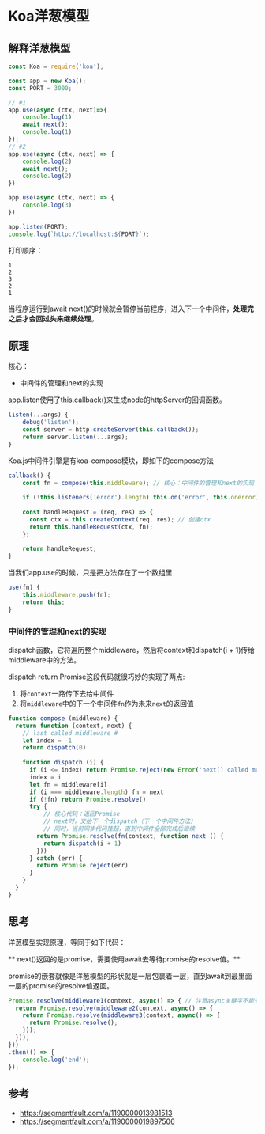 # Koa洋葱模型

## 解释洋葱模型

``` js
const Koa = require('koa');

const app = new Koa();
const PORT = 3000;

// #1
app.use(async (ctx, next)=>{
    console.log(1)
    await next();
    console.log(1)
});
// #2
app.use(async (ctx, next) => {
    console.log(2)
    await next();
    console.log(2)
})

app.use(async (ctx, next) => {
    console.log(3)
})

app.listen(PORT);
console.log(`http://localhost:${PORT}`);
```

打印顺序：

```
1
2
3
2
1
```

当程序运行到await next()的时候就会暂停当前程序，进入下一个中间件，**处理完之后才会回过头来继续处理**。

## 原理

核心：
* 中间件的管理和next的实现

app.listen使用了this.callback()来生成node的httpServer的回调函数。
``` js
listen(...args) {
    debug('listen');
    const server = http.createServer(this.callback());
    return server.listen(...args);
}
```

Koa.js中间件引擎是有koa-compose模块，即如下的compose方法
``` js
callback() {
    const fn = compose(this.middleware); // 核心：中间件的管理和next的实现
    
    if (!this.listeners('error').length) this.on('error', this.onerror);
    
    const handleRequest = (req, res) => {
      const ctx = this.createContext(req, res); // 创建ctx
      return this.handleRequest(ctx, fn);
    };
    
    return handleRequest;
}
```

当我们app.use的时候，只是把方法存在了一个数组里

``` js
use(fn) {
    this.middleware.push(fn);
    return this;
}
```

### 中间件的管理和next的实现

dispatch函数，它将遍历整个middleware，然后将context和dispatch(i + 1)传给middleware中的方法。

dispatch return Promise这段代码就很巧妙的实现了两点:
1. 将`context`一路传下去给中间件
2. 将`middleware`中的下一个中间件`fn`作为未来`next`的返回值

``` js
function compose (middleware) {
  return function (context, next) {
    // last called middleware #
    let index = -1
    return dispatch(0)
    
    function dispatch (i) {
      if (i <= index) return Promise.reject(new Error('next() called multiple times'))
      index = i
      let fn = middleware[i]
      if (i === middleware.length) fn = next
      if (!fn) return Promise.resolve()
      try {
          // 核心代码：返回Promise
          // next时，交给下一个dispatch（下一个中间件方法）
          // 同时，当前同步代码挂起，直到中间件全部完成后继续
        return Promise.resolve(fn(context, function next () {
          return dispatch(i + 1)
        }))
      } catch (err) {
        return Promise.reject(err)
      }
    }
  }
}
```

## 思考

洋葱模型实现原理，等同于如下代码：

** next()返回的是promise，需要使用await去等待promise的resolve值。**

promise的嵌套就像是洋葱模型的形状就是一层包裹着一层，直到await到最里面一层的promise的resolve值返回。


``` js
Promise.resolve(middleware1(context, async() => { // 注意async关键字不能省略
  return Promise.resolve(middleware2(context, async() => {
    return Promise.resolve(middleware3(context, async() => {
      return Promise.resolve();
    }));
  }));
}))
.then(() => {
    console.log('end');
});
```

## 参考

* https://segmentfault.com/a/1190000013981513
* https://segmentfault.com/a/1190000019897506